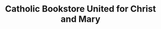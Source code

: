 ---
title: "Catholic Bookstore United for Christ and Mary"
url: /modesto/catholic-bookstore-united-for-christ-and-mary/
shop: Bücher
---
